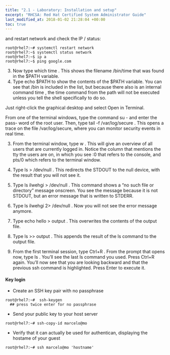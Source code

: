 ```yaml
---
title: "2.1 - Laboratory: Installation and setup"
excerpt: "RHCSA: Red Hat Certified System Administrator Guide"
last_modified_at: 2018-01-02 21:28:04 +00:00
toc: true
---
```



and restart network and check the IP / status:
```console
root@rhel7:~# systemctl restart network
root@rhel7:~$ systemctl status network
root@rhel7:~$ ip a
root@rhel7:~$ ping google.com
```

3. Now type which time . This shows the filename /bin/time that was found in the
$PATH variable.
4. Type echo $PATH to show the contents of the $PATH variable. You can see
that /bin is included in the list, but because there also is an internal command
time , the time command from the path will not be executed unless you tell the
shell specifically to do so.

Just right-click the graphical desktop and select Open
in Terminal.

From one of the terminal windows, type the command su - and enter the pass-
word of the root user. Then, type tail -f /var/log/secure . This opens a trace on
the file /var/log/secure, where you can monitor security events in real time.

3. From the terminal window, type w . This will give an overview of all users that
are currently logged in. Notice the column that mentions the tty the users are
on, in which you see :0 that refers to the console, and pts/0 which refers to the
terminal window.

3. Type ls > /dev/null . This redirects the STDOUT to the null device, with the
result that you will not see it.
4. Type ls ilwehgi > /dev/null . This command shows a “no such file or directory”
message onscreen. You see the message because it is not STDOUT, but an
error message that is written to STDERR.
5. Type ls ilwehgi 2> /dev/null . Now you will not see the error message
anymore.
9. Type echo hello > output . This overwrites the contents of the output file.
10. Type ls >> output . This appends the result of the ls command to the output
file.

6. From the first terminal session, type Ctrl+R . From the prompt that opens now,
type ls . You’ll see the last ls command you used. Press Ctrl+R again. You’ll
now see that you are looking backward and that the previous ssh command is
highlighted. Press Enter to execute it.


#### Key login
* Create an SSH key pair with no passphrase
```console
root@rhel7:~#  ssh-keygen
  ## press twice enter for no passphrase
```
* Send your public key to your host server
```console
root@rhel7:~# ssh-copy-id marcelo@mo
```
* Verify that it can actually be used for authentican, displaying the hostame of your guest
```console
root@rhel7:~# ssh marcelo@mo 'hostname'
```
